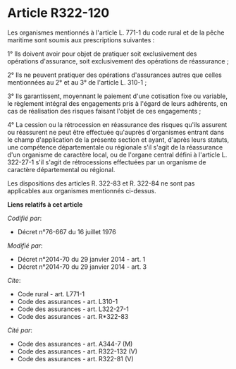 # Article R322-120

Les organismes mentionnés à l'article L. 771-1 du code rural et de la pêche maritime sont soumis aux prescriptions
suivantes : 

1° Ils doivent avoir pour objet de pratiquer soit exclusivement des opérations d'assurance, soit exclusivement des opérations
de réassurance ; 

2° Ils ne peuvent pratiquer des opérations d'assurances autres que celles mentionnées au 2° et au 3° de l'article L. 310-1 ; 

3° Ils garantissent, moyennant le paiement d'une cotisation fixe ou variable, le règlement intégral des engagements pris à
l'égard de leurs adhérents, en cas de réalisation des risques faisant l'objet de ces engagements ; 

4° La cession ou la rétrocession en réassurance des risques qu'ils assurent ou réassurent ne peut être effectuée qu'auprès
d'organismes entrant dans le champ d'application de la présente section et ayant, d'après leurs statuts, une compétence
départementale ou régionale s'il s'agit de la réassurance d'un organisme de caractère local, ou de l'organe central défini à
l'article L. 322-27-1 s'il s'agit de rétrocessions effectuées par un organisme de caractère départemental ou régional. 

Les dispositions des articles R. 322-83 et R. 322-84 ne sont pas applicables aux organismes mentionnés ci-dessus.

**Liens relatifs à cet article**

_Codifié par_:

  - Décret n°76-667 du 16 juillet 1976

_Modifié par_:

  - Décret n°2014-70 du 29 janvier 2014 - art. 1
  - Décret n°2014-70 du 29 janvier 2014 - art. 3

_Cite_:

  - Code rural - art. L771-1
  - Code des assurances - art. L310-1
  - Code des assurances - art. L322-27-1
  - Code des assurances - art. R*322-83

_Cité par_:

  - Code des assurances - art. A344-7 (M)
  - Code des assurances - art. R322-132 (V)
  - Code des assurances - art. R322-81 (V)

